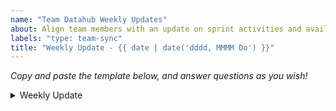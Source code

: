 ```yaml
---
name: "Team Datahub Weekly Updates"
about: Align team members with an update on sprint activities and availability!
labels: "type: team-sync"
title: "Weekly Update - {{ date | date('dddd, MMMM Do') }}"
---
```


_Copy and paste the template below, and answer questions as you wish!_

<details>
<summary>Weekly Update</summary>

```
**Thanks I'd like to give 🙌**
- So-and-so helped me out a lot with XXX...
- Thanks for Jo's work on the XXX repo...

**Updates from last week ✔**
- I worked towards deliverable: <link-to-deliverable>
- I had a meeting with ABC

**Challenges I faced and things I'd like assistance with 🙏**
- I had a hard time figuring out ...
- Could somebody take a look at ...

**My availability for next week**
- I'll be off on XXX day...
- I've got several meetings this week...
```

</details>

